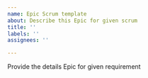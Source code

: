 ```yaml
---
name: Epic Scrum template
about: Describe this Epic for given scrum
title: ''
labels: ''
assignees: ''

---
```


Provide the details Epic for given requirement
